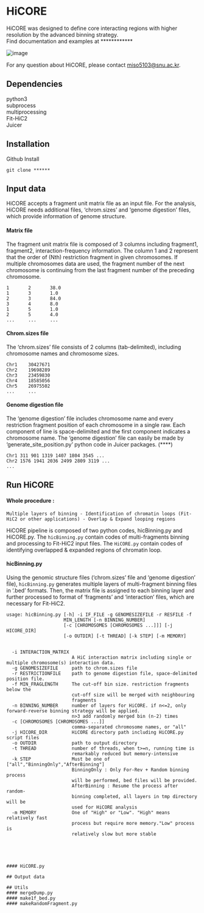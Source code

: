 # HiCORE
HiCORE was designed to define core interacting regions with higher resolution by the advanced binning strategy.  
Find documentation and examples at ************

![image](https://user-images.githubusercontent.com/69840555/90509331-1f9cca80-e194-11ea-91bb-a3f1b913bfd9.png)

For any question about HiCORE, please contact miso5103@snu.ac.kr.

## Dependencies
python3  
subprocess  
multiprocessing  
Fit-HiC2  
Juicer  

## Installation
Github Install
```
git clone ******
```

## Input data
HiCORE accepts a fragment unit matrix file as an input file. For the analysis, HiCORE needs additional files, ‘chrom.sizes’ and ‘genome digestion’ files, which provide information of genome structure.

#### Matrix file
The fragment unit matrix file is composed of 3 columns including fragment1, fragment2, interaction-frequency information.
The column 1 and 2 represent that the order of (Nth) restriction fragment in given chromosomes. If multiple chromosomes data are used, the fragment number of the next chromosome is continuing from the last fragment number of the preceding chromosome.
```
1       2       38.0
1       3       1.0
2       3       84.0
3       4       8.0
1       5       1.0
2       5       4.0
...     ...     ...
```

#### Chrom.sizes file
The ‘chrom.sizes’ file consists of 2 columns (tab-delimited), including chromosome names and chromosome sizes.
```
Chr1	30427671
Chr2	19698289
Chr3	23459830
Chr4	18585056
Chr5	26975502
...     ...
```

#### Genome digestion file
The ‘genome digestion’ file includes chromosome name and every restriction fragment position of each chromosome in a single raw. Each component of line is space-delimited and the first component indicates a chromosome name. The ‘genome digestion’ file can easily be made by ‘generate_site_position.py’ python code in Juicer packages. (****)
```
Chr1 311 901 1319 1407 1804 3545 ...  
Chr2 1576 1941 2036 2499 2809 3119 ...
...
```

## Run HiCORE
#### Whole procedure :

```Multiple layers of binning - Identification of chromatin loops (Fit-HiC2 or other applications) - Overlap & Expand looping regions```

HiCORE pipeline is composed of two python codes, hicBinning.py and HiCORE.py. The ```hicBinning.py``` contain codes of multi-fragments binning and processing to Fit-HiC2 input files. The ```HiCORE.py``` contain codes of identifying overlapped & expanded regions of chromatin loop.
 
#### hicBinning.py
Using the genomic structure files (‘chrom.sizes’ file and ‘genome digestion’ file), ```hicBinning.py``` generates multiple layers of multi-fragment binning files in ‘.bed’ formats. Then, the matrix file is assigned to each binning layer and further processed to format of ‘fragments’ and ‘interaction’ files, which are necessary for Fit-HiC2.


```
usage: hicBinning.py [-h] -i IF_FILE -g GENOMESIZEFILE -r RESFILE -f
                     MIN_LENGTH [-n BINNING_NUMBER]
                     [-c [CHROMOSOMES [CHROMOSOMES ...]]] [-j HICORE_DIR]
                     [-o OUTDIR] [-t THREAD] [-k STEP] [-m MEMORY]
                     

  -i INTERACTION_MATRIX
                        A HiC interaction matrix including single or multiple chromosome(s) interaction data. 
  -g GENOMESIZEFILE     path to chrom.sizes file
  -r RESTRICTIONFILE    path to genome digestion file, space-delimited position file.
  -f MIN_FRAGLENGTH     The cut-off bin size. restriction fragments below the
                        cut-off size will be merged with neighbouring
                        fragments
  -n BINNING_NUMBER     number of layers for HiCORE. if n<=2, only forward-reverse binning strategy will be applied. 
                        n>3 add randomly merged bin (n-2) times
  -c [CHROMOSOMES [CHROMOSOMES ...]]
                        comma-separated chromosome names, or "all"
  -j HICORE_DIR         HiCORE directory path including HiCORE.py script files
  -o OUTDIR             path to output directory
  -t THREAD             number of threads, when t>=n, running time is
                        remarkably reduced but memory-intensive
  -k STEP               Must be one of ["all","BinningOnly","AfterBinning"]
                        BinningOnly : Only For-Rev + Random binning process
                        will be performed, bed files will be provided.
                        AfterBinning : Resume the process after random-
                        binning completed, all layers in tmp directory will be
                        used for HiCORE analysis
  -m MEMORY             One of "High" or "Low". "High" means relatively fast
                        process but require more memory."Low" process is
                        relatively slow but more stable





#### HiCORE.py

## Output data

## Utils
#### mergeDump.py
#### make1f_bed.py
#### makeRandomFragment.py
